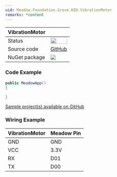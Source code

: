 ```yaml
---
uid: Meadow.Foundation.Grove.HID.VibrationMotor
remarks: *content
---
```


| VibrationMotor | |
|--------|--------|
| Status | <img src="https://img.shields.io/badge/Working-brightgreen" style="width: auto; height: -webkit-fill-available;" /> |
| Source code | [GitHub](https://github.com/WildernessLabs/Meadow.Foundation.Grove/tree/main/Source/VibrationMotor) |
| NuGet package | <a href="https://www.nuget.org/packages/Meadow.Foundation.Grove.HID.VibrationMotor/" target="_blank"><img src="https://img.shields.io/nuget/v/Meadow.Foundation.Grove.HID.VibrationMotor.svg?label=Meadow.Foundation.Grove.HID.VibrationMotor" /></a> |

### Code Example

```csharp
public MeadowApp()
{

}

```

[Sample project(s) available on GitHub](https://github.com/WildernessLabs/Meadow.Foundation.Grove/tree/main/Source/VibrationMotor)

### Wiring Example

| VibrationMotor | Meadow Pin |
|--------|------------|
| GND    | GND        |
| VCC    | 3.3V       |
| RX     | D01        |
| TX     | D00        |